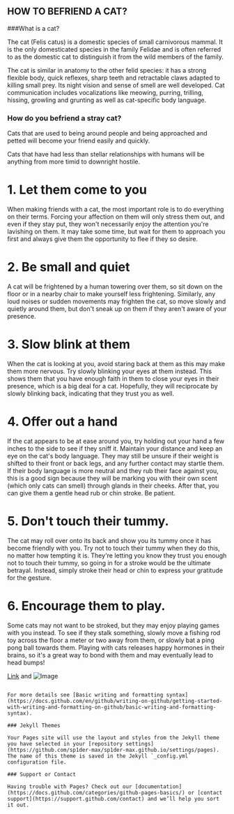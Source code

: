 ## HOW TO BEFRIEND A CAT?

###What is a cat? 

The cat (Felis catus) is a domestic species of small carnivorous mammal. It is the only domesticated species in the family Felidae and is often referred to as the domestic cat to distinguish it from the wild members of the family.

The cat is similar in anatomy to the other felid species: it has a strong flexible body, quick reflexes, sharp teeth and retractable claws adapted to killing small prey. Its night vision and sense of smell are well developed. Cat communication includes vocalizations like meowing, purring, trilling, hissing, growling and grunting as well as cat-specific body language.

### How do you befriend a stray cat?

Cats that are used to being around people and being approached and petted will become your friend easily and quickly.

Cats that have had less than stellar relationships with humans will be anything from more timid to downright hostile.

# 1. Let them come to you
When making friends with a cat, the most important role is to do everything on their terms. Forcing your affection on them will only stress them out, and even if they stay put, they won't necessarily enjoy the attention you're lavishing on them. It may take some time, but wait for them to approach you first and always give them the opportunity to flee if they so desire.



# 2. Be small and quiet 
A cat will be frightened by a human towering over them, so sit down on the floor or in a nearby chair to make yourself less frightening. Similarly, any loud noises or sudden movements may frighten the cat, so move slowly and quietly around them, but don't sneak up on them if they aren't aware of your presence.



# 3. Slow blink at them 
When the cat is looking at you, avoid staring back at them as this may make them more nervous. Try slowly blinking your eyes at them instead. This shows them that you have enough faith in them to close your eyes in their presence, which is a big deal for a cat. Hopefully, they will reciprocate by slowly blinking back, indicating that they trust you as well.



# 4. Offer out a hand
If the cat appears to be at ease around you, try holding out your hand a few inches to the side to see if they sniff it. Maintain your distance and keep an eye on the cat's body language. They may still be unsure if their weight is shifted to their front or back legs, and any further contact may startle them. If their body language is more neutral and they rub their face against you, this is a good sign because they will be marking you with their own scent (which only cats can smell) through glands in their cheeks. After that, you can give them a gentle head rub or chin stroke. Be patient.



# 5. Don't touch their tummy.
The cat may roll over onto its back and show you its tummy once it has become friendly with you. Try not to touch their tummy when they do this, no matter how tempting it is. They're letting you know they trust you enough not to touch their tummy, so going in for a stroke would be the ultimate betrayal. Instead, simply stroke their head or chin to express your gratitude for the gesture.



# 6. Encourage them to play.
Some cats may not want to be stroked, but they may enjoy playing games with you instead. To see if they stalk something, slowly move a fishing rod toy across the floor a meter or two away from them, or slowly bat a ping pong ball towards them. Playing with cats releases happy hormones in their brains, so it's a great way to bond with them and may eventually lead to head bumps!



[Link](url) and ![Image](src)
```

For more details see [Basic writing and formatting syntax](https://docs.github.com/en/github/writing-on-github/getting-started-with-writing-and-formatting-on-github/basic-writing-and-formatting-syntax).

### Jekyll Themes

Your Pages site will use the layout and styles from the Jekyll theme you have selected in your [repository settings](https://github.com/sp1der-max/sp1der-max.github.io/settings/pages). The name of this theme is saved in the Jekyll `_config.yml` configuration file.

### Support or Contact

Having trouble with Pages? Check out our [documentation](https://docs.github.com/categories/github-pages-basics/) or [contact support](https://support.github.com/contact) and we’ll help you sort it out.
